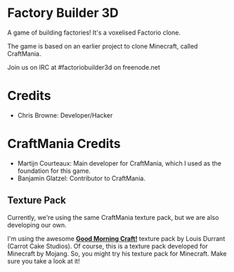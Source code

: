 Factory Builder 3D
==========

A game of building factories!  It's a voxelised Factorio clone.

The game is based on an earlier project to clone Minecraft, called CraftMania.

Join us on IRC at #factoriobuilder3d on freenode.net

Credits
=======

 * Chris Browne: Developer/Hacker
 
CraftMania Credits
=======
 * Martijn Courteaux: Main developer for CraftMania, which I used as the foundation for this game.
 * Banjamin Glatzel: Contributor to CraftMania.

Texture Pack
------------

Currently, we're using the same CraftMania texture pack, but we are also developing our own.

I'm using the awesome <strong><a href="http://www.carrotcakestudios.co.uk/gmcraft/">Good Morning Craft!</a></strong> texture pack by Louis Durrant (Carrot Cake Studios).
Of course, this is a texture pack developed for Minecraft by Mojang. So, you might try his texture pack for Minecraft. Make sure you take a look at it!

